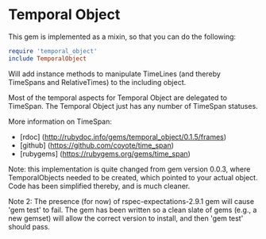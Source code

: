 Temporal Object
===============

This gem is implemented as a mixin, so that you can do the following:

```ruby
require 'temporal_object'
include TemporalObject
```

Will add instance methods to manipulate TimeLines (and thereby TimeSpans and RelativeTimes) to the including object.


Most of the temporal aspects for Temporal Object are delegated to TimeSpan.  The Temporal Object just has any number of
TimeSpan statuses.

 More information on TimeSpan:

* [rdoc] (http://rubydoc.info/gems/temporal_object/0.1.5/frames)
* [github] (https://github.com/coyote/time_span)
* [rubygems] (https://rubygems.org/gems/time_span)


Note: this implementation is quite changed from gem version 0.0.3, where TemporalObjects needed to be created, which pointed to your actual object.  Code has been simplified thereby, and is much cleaner.

Note 2: The presence (for now) of rspec-expectations-2.9.1 gem will cause 'gem test' to fail.  The gem has been written so a clean slate of gems (e.g., a new gemset) will allow the correct version to install, and then 'gem test' should pass.
